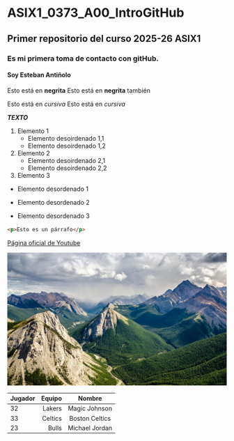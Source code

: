 # ASIX1_0373_A00_IntroGitHub
## Primer repositorio del curso 2025-26 ASIX1
### Es mi primera toma de contacto con gitHub.
#### Soy Esteban Antiñolo

Esto está en __negrita__
Esto está en **negrita** también

Esto está en _cursiva_
Esto está en *cursiva*

__*TEXTO*__

1. Elemento 1
    * Elemento desoirdenado 1,1
    * Elemento desoirdenado 1,2
2. Elemento 2
    * Elemento desoirdenado 2,1
    * Elemento desoirdenado 2,2
3. Elemento 3

* Elemento desordenado 1
+ Elemento desordenado 2
- Elemento desordenado 3

```html
<p>Esto es un párrafo</p>
```
[Página oficial de Youtube](https://www.youtube.com/?app=desktop&hl=es "Texto adicional")

![alt text](./imagen1.jpg "Imagen random de Youtube")

| Jugador | Equipo | Nombre |
|:-----------|-----------:|:-----------:|
| 32 | Lakers | Magic Johnson |
| 33 | Celtics| Boston Celtics |
| 23 | Bulls | Michael Jordan |
